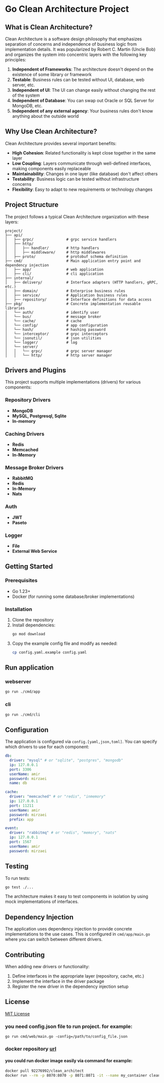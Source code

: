 # Go Clean Architecture Project

## What is Clean Architecture?

Clean Architecture is a software design philosophy that emphasizes separation of concerns and independence of business logic from implementation details. It was popularized by Robert C. Martin (Uncle Bob) and organizes the system into concentric layers with the following key principles:

1. **Independent of Frameworks**: The architecture doesn't depend on the existence of some library or framework
2. **Testable**: Business rules can be tested without UI, database, web server, etc.
3. **Independent of UI**: The UI can change easily without changing the rest of the system
4. **Independent of Database**: You can swap out Oracle or SQL Server for MongoDB, etc.
5. **Independent of any external agency**: Your business rules don't know anything about the outside world

## Why Use Clean Architecture?

Clean Architecture provides several important benefits:

- **High Cohesion**: Related functionality is kept close together in the same layer
- **Low Coupling**: Layers communicate through well-defined interfaces, making components easily replaceable
- **Maintainability**: Changes in one layer (like database) don't affect others
- **Testability**: Business logic can be tested without infrastructure concerns
- **Flexibility**: Easy to adapt to new requirements or technology changes

## Project Structure

The project follows a typical Clean Architecture organization with these layers:

```
project/
├── api/              
│   ├── grpc/               # grpc service handlers
│   ├── http/
│   │   ├── handler/        # http handlers
│   │   ├── middleware/     # http middlewares 
│   ├── proto/              # protobuf schema definition
├── cmd/                    # Main application entry point and dependency injection
│   ├── app/                # web application 
│   ├── cli/                # cli application 
├── internal/
│   ├── delivery/           # Interface adapters (HTTP handlers, gRPC, etc.)
│   ├── domain/             # Enterprise business rules
│   ├── service/            # Application business rules
│   ├── repository/         # Interface definitions for data access
├── pkg/                    # Concrete implementation reusable libraries
│   └── auth/               # identify user
│   └── bus/                # message broker
│   └── cache/              # cache
│   └── config/             # app configuration
│   └── hash/               # hashing password
│   └── interceptor/        # grpc interceptors
│   └── jsonutil/           # json utilities
│   └── logger/             # log
│   └── server/
│   │   └── grpc/           # grpc server manager
│   │   └── http/           # http server manager
```

## Drivers and Plugins

This project supports multiple implementations (drivers) for various components:

### Repository Drivers
- **MongoDB**
- **MySQL, Postgresql, Sqlite**
- **In-memory**

### Caching Drivers
- **Redis**
- **Memcached**
- **In-Memory**

### Message Broker Drivers
- **RabbitMQ**
- **Redis**
- **In-Memory**
- **Nats**

### Auth
- **JWT**
- **Paseto**

### Logger
- **File**
- **External Web Service**

## Getting Started

### Prerequisites
- Go 1.23+
- Docker (for running some database/broker implementations)

### Installation
1. Clone the repository
2. Install dependencies:
   ```sh
   go mod download
   ```
3. Copy the example config file and modify as needed:
   ```sh
   cp config.yaml.example config.yaml
   ```

## Run application
### webserver
```sh
go run ./cmd/app
```
### cli
```sh
go run ./cmd/cli
```

## Configuration

The application is configured via `config.[yaml,json,toml]`. You can specify which drivers to use for each component:

```yaml
db:
  driver: "mysql" # or "sqlite", "postgres", "mongodb"
  ip: 127.0.0.1
  port: 3306
  userName: amir
  password: mirzaei
  name: db

cache:
  driver: "memcached" # or "redis", "inmemory"
  ip: 127.0.0.1
  port: 11211
  userName: amir
  password: mirzaei
  prefix: app

event:
  driver: "rabbitmq" # or "redis", "memory", "nats"
  ip: 127.0.0.1
  port: 1567
  userName: amir
  password: mirzaei
```

## Testing

To run tests:
```sh
go test ./...
```

The architecture makes it easy to test components in isolation by using mock implementations of interfaces.

## Dependency Injection

The application uses dependency injection to provide concrete implementations to the use cases. This is configured in `cmd/app/main.go` where you can switch between different drivers.

## Contributing

When adding new drivers or functionality:
1. Define interfaces in the appropriate layer (repository, cache, etc.)
2. Implement the interface in the driver package
3. Register the new driver in the dependency injection setup

## License

[MIT License](LICENSE)
### you need config.json file to run project. for example:
```go run cmd/web/main.go -config=/path/to/config_file.json```

### docker repository [url](https://hub.docker.com/r/92276992/clean_architect)

#### you could run docker image easily via command for example:
```sh
docker pull 92276992/clean_architect
docker run --rm -p 8070:8070 -p 8071:8071 -it --name my_container clean_architect:1.0
```